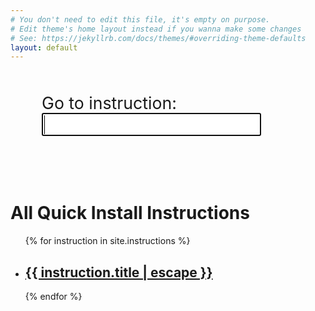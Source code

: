 ```yaml
---
# You don't need to edit this file, it's empty on purpose.
# Edit theme's home layout instead if you wanna make some changes
# See: https://jekyllrb.com/docs/themes/#overriding-theme-defaults
layout: default
---
```


<div id="search-area" class="ui-widget">
  <label id="search-label" for="quick-search-box">Go to instruction: </label>
  <input id="quick-search-box" autofocus>
</div>

<br>

<h1 class="page-heading">All Quick Install Instructions</h1>

<ul class="post-list">
{% for instruction in site.instructions %}
    <li>
    <h2>
        <a class="post-link" href="{{ instruction.url | relative_url }}">{{ instruction.title | escape }}</a>
    </h2>
    </li>
{% endfor %}
</ul>

<style>
#search-area {
    margin: 50px;
}

#search-label {
    font-size: 20pt;
    margin-right: 50px;
}

#quick-search-box {
    font-size: 20pt;
}

.ui-autocomplete
{
    font-size: 20pt;
}
</style>

<script src="https://code.jquery.com/jquery-3.2.1.min.js"></script>
<script src="https://code.jquery.com/ui/1.12.1/jquery-ui.min.js"></script>

<script>
    $(function() {

        var availableInstructions = $('.post-list li').map(function () {
            var li = $(this);
            return { label: li.text().trim(), value: $('a.post-link', li).get(0) };
        }).get();

        $( "#quick-search-box" ).autocomplete({
            source: availableInstructions,
            select: function( event, ui ) { ui.item.value.click()}
        });
    });
</script>